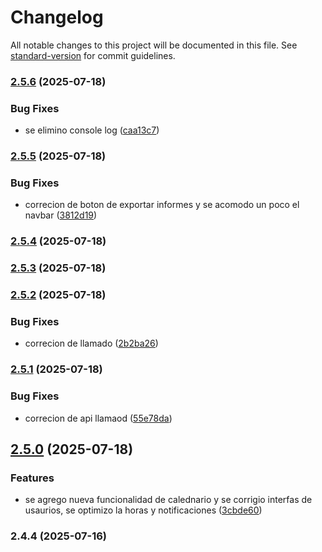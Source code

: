 # Changelog

All notable changes to this project will be documented in this file. See [standard-version](https://github.com/conventional-changelog/standard-version) for commit guidelines.

### [2.5.6](https://github.com/JuniorArias02/formurioMedico/compare/v2.5.5...v2.5.6) (2025-07-18)


### Bug Fixes

* se elimino console log ([caa13c7](https://github.com/JuniorArias02/formurioMedico/commit/caa13c74c4ca3984a90209db0bc8e87bb7fb2e5e))

### [2.5.5](https://github.com/JuniorArias02/formurioMedico/compare/v2.5.4...v2.5.5) (2025-07-18)


### Bug Fixes

* correcion de boton de exportar informes y se acomodo un poco el navbar ([3812d19](https://github.com/JuniorArias02/formurioMedico/commit/3812d1944e47f857b9f669d1e1e029a2651afa63))

### [2.5.4](https://github.com/JuniorArias02/formurioMedico/compare/v2.5.3...v2.5.4) (2025-07-18)

### [2.5.3](https://github.com/JuniorArias02/formurioMedico/compare/v2.5.2...v2.5.3) (2025-07-18)

### [2.5.2](https://github.com/JuniorArias02/formurioMedico/compare/v2.5.1...v2.5.2) (2025-07-18)


### Bug Fixes

* correcion de llamado ([2b2ba26](https://github.com/JuniorArias02/formurioMedico/commit/2b2ba26852ad13ffc5e6830d0c3c5e642655588c))

### [2.5.1](https://github.com/JuniorArias02/formurioMedico/compare/v2.5.0...v2.5.1) (2025-07-18)


### Bug Fixes

* correcion de api llamaod ([55e78da](https://github.com/JuniorArias02/formurioMedico/commit/55e78da6d33195f415a2761bcecd9296888b146b))

## [2.5.0](https://github.com/JuniorArias02/formurioMedico/compare/v2.4.4...v2.5.0) (2025-07-18)


### Features

* se agrego nueva funcionalidad de calednario y se corrigio interfas de usaurios,  se optimizo la horas y notificaciones ([3cbde60](https://github.com/JuniorArias02/formurioMedico/commit/3cbde60ed6f9d1da5cd109e76186ef0cc7dd7ab4))

### 2.4.4 (2025-07-16)
